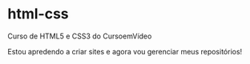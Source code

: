 # html-css
 Curso de HTML5 e CSS3 do CursoemVídeo

Estou apredendo a criar sites e agora vou gerenciar meus repositórios!